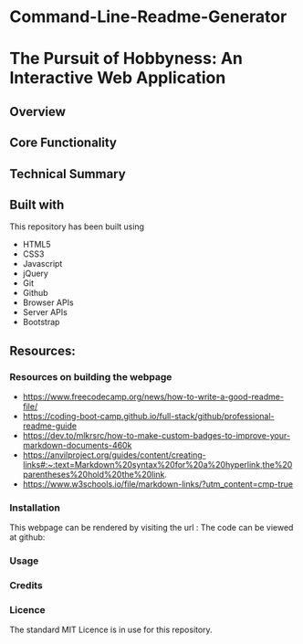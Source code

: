 # Command-Line-Readme-Generator
# The Pursuit of Hobbyness: An Interactive Web Application


## Overview



## Core Functionality



## Technical Summary



## Built with

This repository has been built using

- HTML5
- CSS3
- Javascript
- jQuery
- Git
- Github
- Browser APIs
- Server APIs
- Bootstrap



## Resources:




### Resources on building the webpage
- https://www.freecodecamp.org/news/how-to-write-a-good-readme-file/
- https://coding-boot-camp.github.io/full-stack/github/professional-readme-guide
- https://dev.to/mlkrsrc/how-to-make-custom-badges-to-improve-your-markdown-documents-460k
- https://anvilproject.org/guides/content/creating-links#:~:text=Markdown%20syntax%20for%20a%20hyperlink,the%20parentheses%20hold%20the%20link.
- https://www.w3schools.io/file/markdown-links/?utm_content=cmp-true

### Installation

This webpage can be rendered by visiting the url : 
The code can be viewed at github: 

### Usage

### Credits



### Licence

The standard MIT Licence is in use for this repository.
